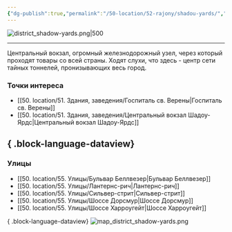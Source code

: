 ```yaml
---
{"dg-publish":true,"permalink":"/50-location/52-rajony/shadou-yards/","tags":["локация/район"]}
---
```


![district_shadow-yards.png|500](/img/user/90.%20files/district_shadow-yards.png)
***
Центральный вокзал, огромный железнодорожный узел, через который проходят товары со всей страны. Ходят слухи, что здесь - центр сети тайных тоннелей, пронизывающих весь город.
### Точки интереса
- [[50. location/51. Здания, заведения/Госпиталь св. Верены\|Госпиталь св. Верены]]
- [[50. location/51. Здания, заведения/Центральный вокзал Шадоу-Ярдс\|Центральный вокзал Шадоу-Ярдс]]

{ .block-language-dataview}
---
### Улицы
- [[50. location/55. Улицы/Бульвар Беллвезер\|Бульвар Беллвезер]]
- [[50. location/55. Улицы/Лантернс-рич\|Лантернс-рич]]
- [[50. location/55. Улицы/Сильвер-стрит\|Сильвер-стрит]]
- [[50. location/55. Улицы/Шоссе Дорсмур\|Шоссе Дорсмур]]
- [[50. location/55. Улицы/Шоссе Харроугейт\|Шоссе Харроугейт]]

{ .block-language-dataview}
![map_district_shadow-yards.png](/img/user/90.%20files/map_district_shadow-yards.png)